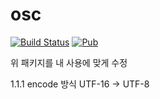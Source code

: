 # osc

[![Build Status](https://github.com/pq/osc/workflows/build/badge.svg)](https://github.com/pq/osc/actions)
[![Pub](https://img.shields.io/pub/v/osc.svg)](https://pub.dev/packages/osc)

위 패키지를 내 사용에 맞게 수정

1.1.1 encode 방식 UTF-16 -> UTF-8


